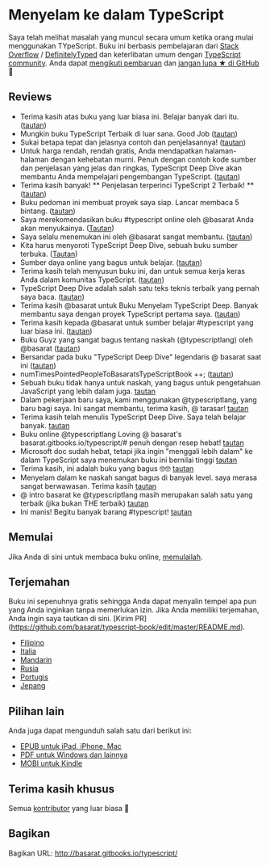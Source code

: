 Menyelam ke dalam TypeScript
=======

Saya telah melihat masalah yang muncul secara umum ketika orang mulai menggunakan TYpeScript. Buku ini berbasis pembelajaran dari [Stack Overflow](http://stackoverflow.com/tags/typescript/topusers) / [DefinitelyTyped](https://github.com/DefinitelyTyped/) dan keterlibatan umum dengan [TypeScript community](https://github.com/TypeStrong/). Anda dapat [mengikuti pembaruan](https://twitter.com/basarat) dan [jangan lupa ★ di GitHub](https://github.com/basarat/typescript-book) 🌹

## Reviews

* Terima kasih atas buku yang luar biasa ini. Belajar banyak dari itu. ([tautan](https://www.gitbook.com/book/basarat/typescript/discussions/21#comment-1468279131934))
* Mungkin buku TypeScript Terbaik di luar sana. Good Job ([tautan](https://twitter.com/thelondonjs/status/756419561570852864))
* Sukai betapa tepat dan jelasnya contoh dan penjelasannya! ([tautan](https://twitter.com/joe_mighty/status/758290957280346112))
* Untuk harga rendah, rendah gratis, Anda mendapatkan halaman-halaman dengan kehebatan murni. Penuh dengan contoh kode sumber dan penjelasan yang jelas dan ringkas, TypeScript Deep Dive akan membantu Anda mempelajari pengembangan TypeScript. ([tautan](https://www.nativescript.org/blog/details/free-book-typescript-deep-dive))
* Terima kasih banyak! ** Penjelasan terperinci TypeScript 2 Terbaik! ** ([tautan](https://www.gitbook.com/book/basarat/typescript/discussions/38))
* Buku pedoman ini membuat proyek saya siap. Lancar membaca 5 bintang. ([tautan](https://twitter.com/thebabellion/status/779888195559235584))
* Saya merekomendasikan buku #typescript online oleh @basarat Anda akan menyukainya. ([Tautan](https://twitter.com/markpieszak/status/788099306590969860))
* Saya selalu menemukan ini oleh @basarat sangat membantu. ([tautan](https://twitter.com/Brocco/status/789887640656945152))
* Kita harus menyoroti TypeScript Deep Dive, sebuah buku sumber terbuka. ([Tautan](https://www.siliconrepublic.com/enterprise/typescript-programming-javascript))
* Sumber daya online yang bagus untuk belajar. ([tautan](https://twitter.com/rdfuhr/status/790193307708076035))
* Terima kasih telah menyusun buku ini, dan untuk semua kerja keras Anda dalam komunitas TypeScript. ([tautan](https://github.com/basarat/typescript-book/pull/183#issuecomment-257799713))
* TypeScript Deep Dive adalah salah satu teks teknis terbaik yang pernah saya baca. ([tautan](https://twitter.com/borekb/status/794287092272599040))
* Terima kasih @basarat untuk Buku Menyelam TypeScript Deep. Banyak membantu saya dengan proyek TypeScript pertama saya. ([tautan](https://twitter.com/betolinck/status/797901548562960384))
* Terima kasih kepada @basarat untuk sumber belajar #typescript yang luar biasa ini. ([tautan](https://twitter.com/markuse1501/status/799116176815230976))
* Buku Guyz yang sangat bagus tentang naskah (@typescriptlang) oleh @basarat ([tautan](https://twitter.com/deeinlove/status/813245965507260417))
* Bersandar pada buku "TypeScript Deep Dive" legendaris @ basarat saat ini ([tautan](https://twitter.com/sitapati/status/814379404956532737))
* numTimesPointedPeopleToBasaratsTypeScriptBook ++; ([tautan](https://twitter.com/brocco/status/814227741696462848))
* Sebuah buku tidak hanya untuk naskah, yang bagus untuk pengetahuan JavaScript yang lebih dalam juga. [tautan](https://www.gitbook.com/book/basarat/typescript/discussions/59)
* Dalam pekerjaan baru saya, kami menggunakan @typescriptlang, yang baru bagi saya. Ini sangat membantu, terima kasih, @ tarasar! [tautan](https://twitter.com/netchkin/status/855339390566096896)
* Terima kasih telah menulis TypeScript Deep Dive. Saya telah belajar banyak. [tautan](https://twitter.com/buctwbzs/status/857198618704355328?refsrc=email&s=11)
* Buku online @typescriptlang Loving @ basarat's basarat.gitbooks.io/typescript/# penuh dengan resep hebat! [tautan](https://twitter.com/ericliprandi/status/857608837309677568)
* Microsoft doc sudah hebat, tetapi jika ingin "menggali lebih dalam" ke dalam TypeScript saya menemukan buku ini bernilai tinggi [tautan](https://twitter.com/caludio/status/876729910550831104)
* Terima kasih, ini adalah buku yang bagus 🤓🤓 [tautan](https://twitter.com/jjwonmin/status/885666375548547073)
* Menyelam dalam ke naskah sangat bagus di banyak level. saya merasa sangat berwawasan. Terima kasih [tautan](https://twitter.com/orenmizr/status/891083492787970053)
* @ intro basarat ke @typescriptlang masih merupakan salah satu yang terbaik (jika bukan THE terbaik) [tautan](https://twitter.com/stevealee/status/953953255968698368)
* Ini manis! Begitu banyak barang #typescript! [tautan](https://twitter.com/pauliescanlon/status/989898852474998784)

## Memulai
Jika Anda di sini untuk membaca buku online, [memulailah](http://basarat.gitbooks.io/typescript/content/docs/getting-started.html).

## Terjemahan
Buku ini sepenuhnya gratis sehingga Anda dapat menyalin tempel apa pun yang Anda inginkan tanpa memerlukan izin. Jika Anda memiliki terjemahan, Anda ingin saya tautkan di sini. [Kirim PR] (https://github.com/basarat/typescript-book/edit/master/README.md).
* [Filipino](https://github.com/themarshann/typescript-book-fil)
* [Italia](https://github.com/TizioFittizio/typescript-book)
* [Mandarin](https://github.com/jkchao/typescript-book-chinese)
* [Rusia](https://github.com/etroynov/typescript-book)
* [Portugis](https://github.com/overlineink/typescript-book)
* [Jepang](https://github.com/yohamta/typescript-book)

## Pilihan lain
Anda juga dapat mengunduh salah satu dari berikut ini:
* [EPUB untuk iPad, iPhone, Mac](https://www.gitbook.com/download/epub/book/basarat/typescript)
* [PDF untuk Windows dan lainnya](https://www.gitbook.com/download/pdf/book/basarat/typescript)
* [MOBI untuk Kindle](https://www.gitbook.com/download/mobi/book/basarat/typescript)

## Terima kasih khusus
Semua [kontributor](https://github.com/basarat/typescript-book/graphs/contributors) yang luar biasa 🌹

## Bagikan
Bagikan URL: http://basarat.gitbooks.io/typescript/
